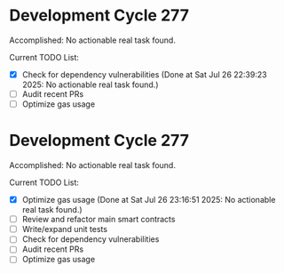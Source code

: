 # Development Cycle 277

Accomplished: No actionable real task found.

Current TODO List:

- [x] Check for dependency vulnerabilities  (Done at Sat Jul 26 22:39:23 2025: No actionable real task found.)
- [ ] Audit recent PRs
- [ ] Optimize gas usage

# Development Cycle 277

Accomplished: No actionable real task found.

Current TODO List:

- [x] Optimize gas usage  (Done at Sat Jul 26 23:16:51 2025: No actionable real task found.)
- [ ] Review and refactor main smart contracts
- [ ] Write/expand unit tests
- [ ] Check for dependency vulnerabilities
- [ ] Audit recent PRs
- [ ] Optimize gas usage